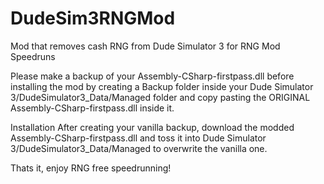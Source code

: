# DudeSim3RNGMod
Mod that removes cash RNG from Dude Simulator 3 for RNG Mod Speedruns

Please make a backup of your Assembly-CSharp-firstpass.dll before installing the mod by creating a Backup folder inside your Dude Simulator 3/DudeSimulator3_Data/Managed folder and copy pasting the ORIGINAL Assembly-CSharp-firstpass.dll inside it.

Installation
After creating your vanilla backup, download the modded Assembly-CSharp-firstpass.dll and toss it into Dude Simulator 3/DudeSimulator3_Data/Managed to overwrite the vanilla one.

Thats it, enjoy RNG free speedrunning!
